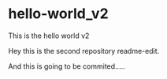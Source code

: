# hello-world_v2
This is the hello world v2


Hey this is the second repository readme-edit.

And this is going to be commited.....
